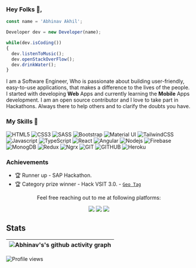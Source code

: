 ### Hey Folks 👋, 
<!-- I'm Abhinav Akhil 👋 -->

<!-- - 🔭 I’m a FullStack Software Engineer. 
- 📚 BTech in CSE from LPU .  
- 🤔 I’m open for discussion at https://www.linkedin.com/in/abhinavakhil/.
- 💬 Ask me about Fullstack or any tech related stuff.
- 📫 How to reach me: abhinavakhil@outlook.com
- 😄 Pronouns: He/His.
- 📙 Javascript/Typescript, Angular2+/NGRX, Reactjs/Redux, Nodejs. -->

```js
const name = 'Abhinav Akhil';

Developer dev = new Developer(name);

while(dev.isCoding())
{
  dev.listenToMusic();
  dev.openStackOverFlow();
  dev.drinkWater();
}
```

I am a Software Engineer, Who is passionate about building user-friendly, easy-to-use applications, that makes a difference to the lives of the people. I started with developing **Web** Apps and currently learning the **Mobile** Apps development. I am an open source contributor and I love to take part in Hackathons. Always there to help others and to clarify the doubts you have.
<!-- I am a **DevOps** and **API** developer. -->

### My Skills 🚀
<!-- ![Amazon Aws](https://img.shields.io/badge/amazon-aws.svg?style=for-the-badge&logo=amazon-aws&color=232F3E) -->
<!-- ![PHP](https://img.shields.io/badge/php-%777BB4.svg?style=for-the-badge&logo=php&logoColor=white&color=777BB4) -->
<!-- ![LARAVEL](https://img.shields.io/badge/laravel-%FF2D20.svg?style=for-the-badge&logo=laravel&logoColor=white&color=FF2D20) -->
<!-- ![MySQL](https://img.shields.io/badge/mysql-%4479A1.svg?style=for-the-badge&logo=mysql&logoColor=white&color=4479A1) -->
<!-- ![Linux](https://img.shields.io/badge/linux-%FCC624.svg?style=for-the-badge&logo=linux&logoColor=black&color=FCC624) -->
![HTML5](https://img.shields.io/badge/html5-%3776AB.svg?style=for-the-badge&logo=html5&logoColor=white&color=E34F26)
![CSS3](https://img.shields.io/badge/css3-%1572B6.svg?style=for-the-badge&logo=css3&logoColor=white&color=1572B6)
![SASS](https://img.shields.io/badge/SASS-hotpink.svg?style=for-the-badge&logo=SASS&logoColor=white) 
![Bootstrap](https://img.shields.io/badge/bootstrap-%3776AB.svg?style=for-the-badge&logo=bootstrap&logoColor=white&color=563D7C)
![Material UI](https://img.shields.io/badge/materialui-%230081CB.svg?style=for-the-badge&logo=material-ui&logoColor=white)
![TailwindCSS](https://img.shields.io/badge/Tailwind_CSS-38B2AC?style=for-the-badge&logo=tailwind-css&logoColor=white)
![Javascript](https://img.shields.io/badge/javscript-%F7DF1E.svg?style=for-the-badge&logo=javascript&logoColor=black&color=F7DF1E)
![TypeScript](https://img.shields.io/badge/-TypeScript-007ACC?style=for-the-badge&logo=typescript&logoColor=white&color=007ACC)
![React](https://img.shields.io/badge/-React-black?style=for-the-badge&logo=react&logoColor=61DBFB&color=FFFFFF)
![Angular](https://img.shields.io/badge/-Angular-black?style=for-the-badge&logo=angular&logoColor=DD1B16&color=FFFFFF)
![Nodejs](https://img.shields.io/badge/-Nodejs-black?style=for-the-badge&logo=Node.js&logoColor=FFFFFF&color=3C873A)
![Firebase](https://img.shields.io/badge/firebase-ffca28?style=for-the-badge&logo=firebase&logoColor=black)
![MonogDB](https://img.shields.io/badge/MongoDB-4EA94B?style=for-the-badge&logo=mongodb&logoColor=white)
![Redux](https://img.shields.io/badge/Redux-593D88?style=for-the-badge&logo=redux&logoColor=white)
![Ngrx](https://img.shields.io/badge/Ngrx-593D88?style=for-the-badge&logo=ngrx&logoColor=white)
![GIT](https://img.shields.io/badge/git-%3776AB.svg?style=for-the-badge&logo=git&logoColor=white&color=F05032)
![GITHUB](https://img.shields.io/badge/GitHub-100000?style=for-the-badge&logo=github&logoColor=white)
![Heroku](https://img.shields.io/badge/heroku-%23430098.svg?style=for-the-badge&logo=heroku&logoColor=white)

### Achievements

- 🏆 Runner up - SAP Hackathon.           
- 🏆 Category prize winner - Hack VSIT 3.0. - [`Geo Tag`](https://drive.google.com/file/d/1-HgYqYuM_fFLaa4FsJC1NLSKTGp51PTf/view?usp=sharing)                 


<p align="center">Feel free reaching out to me at following platforms:</p>

<p align="center">
  <a href="https://www.linkedin.com/in/abhinavakhil/"><img src="https://img.shields.io/badge/LinkedIn-0077B5?style=for-the-badge&logo=linkedin&logoColor=white"></a> 
  <!-- <a href="https://dev.to/schmelto"><img src="https://img.shields.io/badge/dev.to-0A0A0A?style=for-the-badge&logo=dev.to&logoColor=white"></a> -->
 <!-- <a href="https://people.sap.com/schmelto"><img src="https://img.shields.io/badge/SAP-0FAAFF?style=for-the-badge&logo=sap&logoColor=white"></a> -->
  <!--<a href=""><img src="https://img.shields.io/badge/Instagram-E4405F?style=for-the-badge&logo=instagram&logoColor=white"></a> -->
  <a href="https://twitter.com/akhil_abhinav"><img src="https://img.shields.io/badge/Twitter-1DA1F2?style=for-the-badge&logo=twitter&logoColor=white"></a>
  <a href="mailto:abhinavakhil55@gmail.com"><img src="https://img.shields.io/badge/mail-EA4335?style=for-the-badge&logo=gmail&logoColor=white"></a>
</p>

## Stats

|   ![Abhinav's's github activity graph](https://activity-graph.herokuapp.com/graph?username=abhinavakhil&theme=rogue) |
| :---: |

![Profile views](https://gpvc.arturio.dev/abhinavakhil?v=3)
